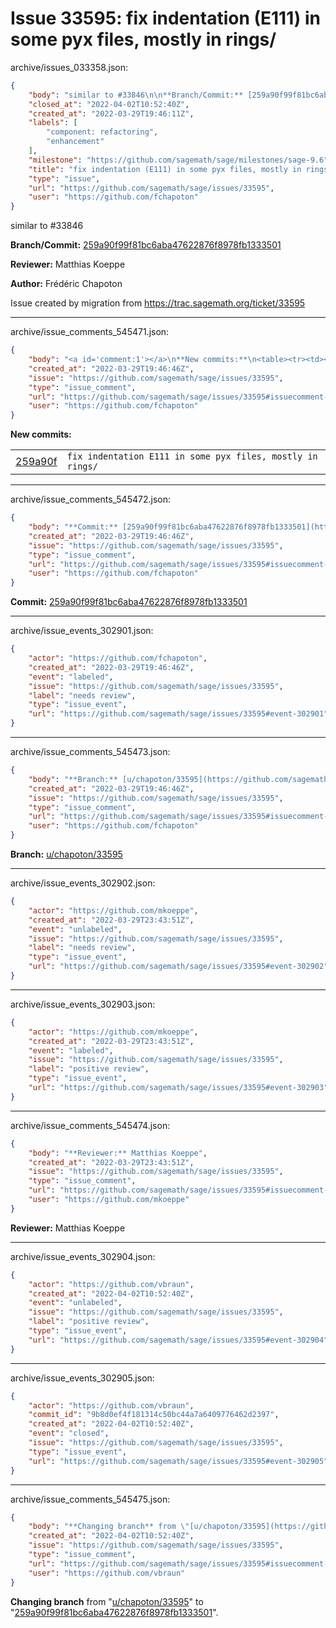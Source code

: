 # Issue 33595: fix indentation (E111) in some pyx files, mostly in rings/

archive/issues_033358.json:
```json
{
    "body": "similar to #33846\n\n**Branch/Commit:** [259a90f99f81bc6aba47622876f8978fb1333501](https://github.com/sagemath/sagetrac-mirror/commit/259a90f99f81bc6aba47622876f8978fb1333501)\n\n**Reviewer:** Matthias Koeppe\n\n**Author:** Fr\u00e9d\u00e9ric Chapoton\n\nIssue created by migration from https://trac.sagemath.org/ticket/33595\n\n",
    "closed_at": "2022-04-02T10:52:40Z",
    "created_at": "2022-03-29T19:46:11Z",
    "labels": [
        "component: refactoring",
        "enhancement"
    ],
    "milestone": "https://github.com/sagemath/sage/milestones/sage-9.6",
    "title": "fix indentation (E111) in some pyx files, mostly in rings/",
    "type": "issue",
    "url": "https://github.com/sagemath/sage/issues/33595",
    "user": "https://github.com/fchapoton"
}
```
similar to #33846

**Branch/Commit:** [259a90f99f81bc6aba47622876f8978fb1333501](https://github.com/sagemath/sagetrac-mirror/commit/259a90f99f81bc6aba47622876f8978fb1333501)

**Reviewer:** Matthias Koeppe

**Author:** Frédéric Chapoton

Issue created by migration from https://trac.sagemath.org/ticket/33595





---

archive/issue_comments_545471.json:
```json
{
    "body": "<a id='comment:1'></a>\n**New commits:**\n<table><tr><td><a href=\"https://github.com/sagemath/sagetrac-mirror/commit/259a90f99f81bc6aba47622876f8978fb1333501\">259a90f</a></td><td><code>fix indentation E111 in some pyx files, mostly in rings/</code></td></tr></table>\n",
    "created_at": "2022-03-29T19:46:46Z",
    "issue": "https://github.com/sagemath/sage/issues/33595",
    "type": "issue_comment",
    "url": "https://github.com/sagemath/sage/issues/33595#issuecomment-545471",
    "user": "https://github.com/fchapoton"
}
```

<a id='comment:1'></a>
**New commits:**
<table><tr><td><a href="https://github.com/sagemath/sagetrac-mirror/commit/259a90f99f81bc6aba47622876f8978fb1333501">259a90f</a></td><td><code>fix indentation E111 in some pyx files, mostly in rings/</code></td></tr></table>




---

archive/issue_comments_545472.json:
```json
{
    "body": "**Commit:** [259a90f99f81bc6aba47622876f8978fb1333501](https://github.com/sagemath/sagetrac-mirror/commit/259a90f99f81bc6aba47622876f8978fb1333501)",
    "created_at": "2022-03-29T19:46:46Z",
    "issue": "https://github.com/sagemath/sage/issues/33595",
    "type": "issue_comment",
    "url": "https://github.com/sagemath/sage/issues/33595#issuecomment-545472",
    "user": "https://github.com/fchapoton"
}
```

**Commit:** [259a90f99f81bc6aba47622876f8978fb1333501](https://github.com/sagemath/sagetrac-mirror/commit/259a90f99f81bc6aba47622876f8978fb1333501)



---

archive/issue_events_302901.json:
```json
{
    "actor": "https://github.com/fchapoton",
    "created_at": "2022-03-29T19:46:46Z",
    "event": "labeled",
    "issue": "https://github.com/sagemath/sage/issues/33595",
    "label": "needs review",
    "type": "issue_event",
    "url": "https://github.com/sagemath/sage/issues/33595#event-302901"
}
```



---

archive/issue_comments_545473.json:
```json
{
    "body": "**Branch:** [u/chapoton/33595](https://github.com/sagemath/sagetrac-mirror/tree/u/chapoton/33595)",
    "created_at": "2022-03-29T19:46:46Z",
    "issue": "https://github.com/sagemath/sage/issues/33595",
    "type": "issue_comment",
    "url": "https://github.com/sagemath/sage/issues/33595#issuecomment-545473",
    "user": "https://github.com/fchapoton"
}
```

**Branch:** [u/chapoton/33595](https://github.com/sagemath/sagetrac-mirror/tree/u/chapoton/33595)



---

archive/issue_events_302902.json:
```json
{
    "actor": "https://github.com/mkoeppe",
    "created_at": "2022-03-29T23:43:51Z",
    "event": "unlabeled",
    "issue": "https://github.com/sagemath/sage/issues/33595",
    "label": "needs review",
    "type": "issue_event",
    "url": "https://github.com/sagemath/sage/issues/33595#event-302902"
}
```



---

archive/issue_events_302903.json:
```json
{
    "actor": "https://github.com/mkoeppe",
    "created_at": "2022-03-29T23:43:51Z",
    "event": "labeled",
    "issue": "https://github.com/sagemath/sage/issues/33595",
    "label": "positive review",
    "type": "issue_event",
    "url": "https://github.com/sagemath/sage/issues/33595#event-302903"
}
```



---

archive/issue_comments_545474.json:
```json
{
    "body": "**Reviewer:** Matthias Koeppe",
    "created_at": "2022-03-29T23:43:51Z",
    "issue": "https://github.com/sagemath/sage/issues/33595",
    "type": "issue_comment",
    "url": "https://github.com/sagemath/sage/issues/33595#issuecomment-545474",
    "user": "https://github.com/mkoeppe"
}
```

**Reviewer:** Matthias Koeppe



---

archive/issue_events_302904.json:
```json
{
    "actor": "https://github.com/vbraun",
    "created_at": "2022-04-02T10:52:40Z",
    "event": "unlabeled",
    "issue": "https://github.com/sagemath/sage/issues/33595",
    "label": "positive review",
    "type": "issue_event",
    "url": "https://github.com/sagemath/sage/issues/33595#event-302904"
}
```



---

archive/issue_events_302905.json:
```json
{
    "actor": "https://github.com/vbraun",
    "commit_id": "9b8d0ef4f181314c50bc44a7a6409776462d2397",
    "created_at": "2022-04-02T10:52:40Z",
    "event": "closed",
    "issue": "https://github.com/sagemath/sage/issues/33595",
    "type": "issue_event",
    "url": "https://github.com/sagemath/sage/issues/33595#event-302905"
}
```



---

archive/issue_comments_545475.json:
```json
{
    "body": "**Changing branch** from \"[u/chapoton/33595](https://github.com/sagemath/sagetrac-mirror/tree/u/chapoton/33595)\" to \"[259a90f99f81bc6aba47622876f8978fb1333501](https://github.com/sagemath/sagetrac-mirror/commit/259a90f99f81bc6aba47622876f8978fb1333501)\".",
    "created_at": "2022-04-02T10:52:40Z",
    "issue": "https://github.com/sagemath/sage/issues/33595",
    "type": "issue_comment",
    "url": "https://github.com/sagemath/sage/issues/33595#issuecomment-545475",
    "user": "https://github.com/vbraun"
}
```

**Changing branch** from "[u/chapoton/33595](https://github.com/sagemath/sagetrac-mirror/tree/u/chapoton/33595)" to "[259a90f99f81bc6aba47622876f8978fb1333501](https://github.com/sagemath/sagetrac-mirror/commit/259a90f99f81bc6aba47622876f8978fb1333501)".

